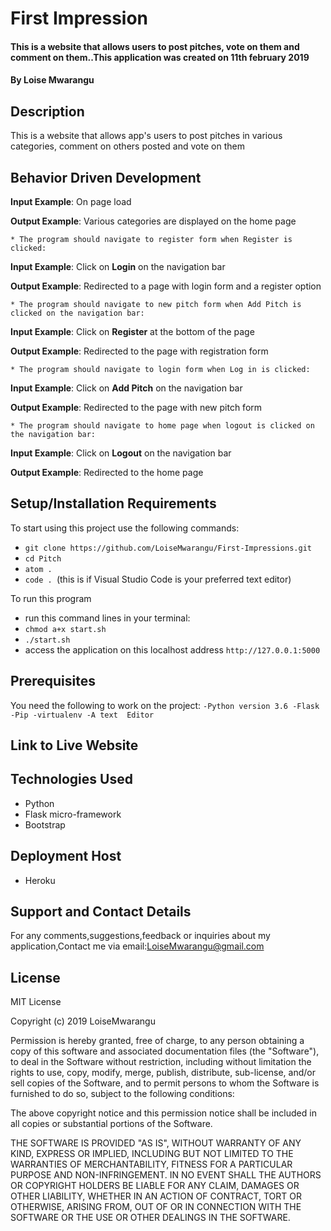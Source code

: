 # First Impression
#### This is a website that allows users to post pitches, vote on them and comment on them..This application was created on 11th february 2019
#### By **Loise Mwarangu**
## Description
This is a website that allows app's users to post pitches in various categories, comment on others posted and vote on them
## Behavior Driven Development

**Input Example**: On page load

**Output Example**: Various categories are displayed on the home page

    * The program should navigate to register form when Register is clicked:

**Input Example**: Click on **Login** on the navigation bar

**Output Example**: Redirected to a page with login form and a register option

    * The program should navigate to new pitch form when Add Pitch is clicked on the navigation bar:
**Input Example**: Click on **Register** at the bottom of the page

**Output Example**: Redirected to the page with registration form

    * The program should navigate to login form when Log in is clicked:

**Input Example**: Click on **Add Pitch** on the navigation bar

**Output Example**: Redirected to the page with new pitch form

    * The program should navigate to home page when logout is clicked on the navigation bar:

**Input Example**: Click on **Logout** on the navigation bar

**Output Example**: Redirected to the home page

## Setup/Installation Requirements
To start using this project use the following commands:

* `git clone https://github.com/LoiseMwarangu/First-Impressions.git`
* `cd Pitch`
* `atom .`
* `code . `(this is if Visual Studio Code is your preferred text editor)

To run this program
* run this command lines in your terminal:
* `chmod a+x start.sh`
* `./start.sh`
* access the application on this localhost address `http://127.0.0.1:5000`

## Prerequisites
You need the following to work on the project:
`-Python version 3.6
-Flask
-Pip
-virtualenv
-A text  Editor`
## Link to Live Website


## Technologies Used
* Python
* Flask micro-framework
* Bootstrap
## Deployment Host
- Heroku

## Support and Contact Details
For any comments,suggestions,feedback or inquiries about my application,Contact me via email:LoiseMwarangu@gmail.com
## License
MIT License

Copyright (c) 2019 LoiseMwarangu

Permission is hereby granted, free of charge, to any person obtaining a copy of this software and associated documentation files (the "Software"), to deal in the Software without restriction, including without limitation the rights to use, copy, modify, merge, publish, distribute, sub-license, and/or sell copies of the Software, and to permit persons to whom the Software is furnished to do so, subject to the following conditions:

The above copyright notice and this permission notice shall be included in all copies or substantial portions of the Software.

THE SOFTWARE IS PROVIDED "AS IS", WITHOUT WARRANTY OF ANY KIND, EXPRESS OR IMPLIED, INCLUDING BUT NOT LIMITED TO THE WARRANTIES OF MERCHANTABILITY, FITNESS FOR A PARTICULAR PURPOSE AND NON-INFRINGEMENT. IN NO EVENT SHALL THE AUTHORS OR COPYRIGHT HOLDERS BE LIABLE FOR ANY CLAIM, DAMAGES OR OTHER LIABILITY, WHETHER IN AN ACTION OF CONTRACT, TORT OR OTHERWISE, ARISING FROM, OUT OF OR IN CONNECTION WITH THE SOFTWARE OR THE USE OR OTHER DEALINGS IN THE SOFTWARE.